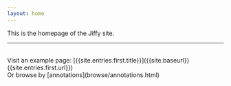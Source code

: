 ```yaml
---
layout: home
---
```


This is the homepage of the Jiffy site.
<hr/>
<br/>
Visit an example page: [{{site.entries.first.title}}]({{site.baseurl}}{{site.entries.first.url}})

<br/>
Or browse by [annotations](browse/annotations.html)

